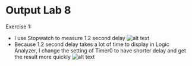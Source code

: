 # Output Lab 8
Exercise 1:
- I use Stopwatch to measure 1.2 second delay
![alt text](https://user-images.githubusercontent.com/33945101/59197563-989b9d80-8b5f-11e9-8e6c-74f54d904994.png)
- Because 1.2 second delay takes a lot of time to display in Logic Analyzer, I change the setting of Timer0 to have shorter delay and get the result more quickly
![alt text](https://user-images.githubusercontent.com/33945101/59197564-989b9d80-8b5f-11e9-9f0f-1be67d4dced2.png)
